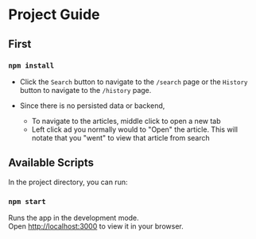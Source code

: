 # Project Guide

## First

### `npm install`

- Click the `Search` button to navigate to the `/search` page or the `History` button to navigate to the `/history` page.

- Since there is no persisted data or backend,
  - To navigate to the articles, middle click to open a new tab
  - Left click ad you normally would to "Open" the article. This will notate that you "went" to view that article from search 

## Available Scripts

In the project directory, you can run:

### `npm start`

Runs the app in the development mode.\
Open [http://localhost:3000](http://localhost:3000) to view it in your browser.
